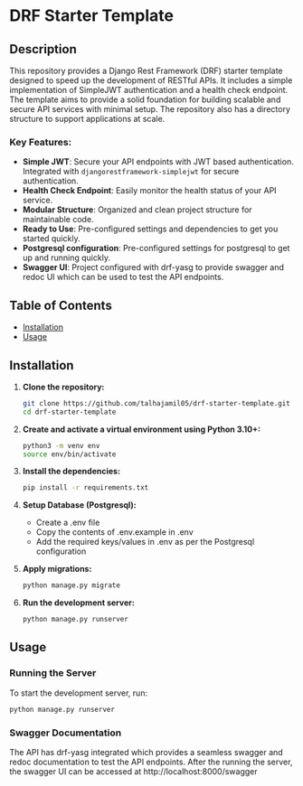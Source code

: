 # DRF Starter Template

## Description

This repository provides a Django Rest Framework (DRF) starter template designed to speed up the development of RESTful APIs. It includes a simple implementation of SimpleJWT authentication and a health check endpoint. The template aims to provide a solid foundation for building scalable and secure API services with minimal setup. The repository also has a directory structure to support applications at scale.

### Key Features:
- **Simple JWT**: Secure your API endpoints with JWT based authentication. Integrated with `djangorestframework-simplejwt` for secure authentication.
- **Health Check Endpoint**: Easily monitor the health status of your API service.
- **Modular Structure**: Organized and clean project structure for maintainable code.
- **Ready to Use**: Pre-configured settings and dependencies to get you started quickly.
- **Postgresql configuration**: Pre-configured settings for postgresql to get up and running quickly.
- **Swagger UI**: Project configured with drf-yasg to provide swagger and redoc UI which can be used to test the API endpoints.

## Table of Contents

- [Installation](#installation)
- [Usage](#usage)

## Installation

1. **Clone the repository:**
    ```bash
    git clone https://github.com/talhajamil05/drf-starter-template.git
    cd drf-starter-template
    ```

2. **Create and activate a virtual environment using Python 3.10+:**
    ```bash
    python3 -m venv env
    source env/bin/activate
    ```

3. **Install the dependencies:**
    ```bash
    pip install -r requirements.txt
    ```
4. **Setup Database (Postgresql):**
    - Create a .env file
    - Copy the contents of .env.example in .env
    - Add the required keys/values in .env as per the Postgresql configuration
    
5. **Apply migrations:**
    ```bash
    python manage.py migrate
    ```

6. **Run the development server:**
    ```bash
    python manage.py runserver
    ```

## Usage

### Running the Server

To start the development server, run:
```bash
python manage.py runserver
```

### Swagger Documentation

The API has drf-yasg integrated which provides a seamless swagger and redoc documentation to test the API endpoints. After the running the server, the swagger UI can be accessed at http://localhost:8000/swagger
